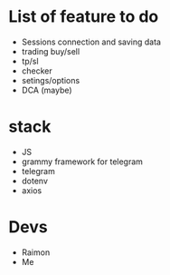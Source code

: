# List of feature to do

- Sessions connection and saving data
- trading buy/sell
- tp/sl
- checker
- setings/options
- DCA (maybe)

# stack

- JS
- grammy framework for telegram
- telegram
- dotenv
- axios

# Devs
- Raimon
- Me
